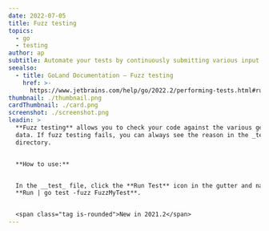 ```yaml
---
date: 2022-07-05
title: Fuzz testing
topics:
  - go
  - testing
author: ap
subtitle: Automate your tests by continuously submitting various input.
seealso:
  - title: GoLand Documentation – Fuzz testing
    href: >-
      https://www.jetbrains.com/help/go/2022.2/performing-tests.html#run-fuzz-testing
thumbnail: ./thumbnail.png
cardThumbnail: ./card.png
screenshot: ./screenshot.png
leadin: >
  **Fuzz testing** allows you to check your code against the various generated
  data. If fuzz testing fails, you can always see the reason in the _testdata_
  directory.


  **How to use:**


  In the __test_ file, click the **Run Test** icon in the gutter and navigate to
  **Run | go test -fuzz FuzzMyTest**.


  <span class="tag is-rounded">New in 2021.2</span>
---
```


